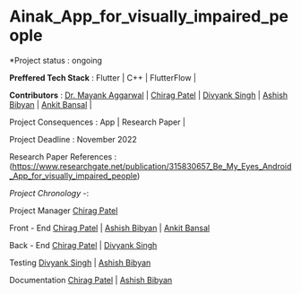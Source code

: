 # Ainak_App_for_visually_impaired_people

*Project status : ongoing 

**Preffered Tech Stack** : Flutter | C++ | FlutterFlow |

**Contributors** : [Dr. Mayank Aggarwal](https://scholar.google.co.in/citations?user=BZMlWLwAAAAJ&hl=en) | [Chirag Patel](https://github.com/colonel-chirag) | [Divyank Singh](https://github.com/divyanksingh-git) | [Ashish Bibyan](https://github.com/ABS-007) | [Ankit Bansal](https://github.com/theankitbansal) |

Project Consequences :  App | Research Paper |

Project Deadline : November 2022

Research Paper References : (https://www.researchgate.net/publication/315830657_Be_My_Eyes_Android_App_for_visually_impaired_people)


*Project Chronology* -: 

Project Manager [Chirag Patel](https://github.com/colonel-chirag) 

Front - End [Chirag Patel](https://github.com/colonel-chirag) | [Ashish Bibyan](https://github.com/ABS-007) | [Ankit Bansal](https://github.com/theankitbansal) 

Back - End [Chirag Patel](https://github.com/colonel-chirag) | [Divyank Singh](https://github.com/divyanksingh-git) 

Testing [Divyank Singh](https://github.com/divyanksingh-git) | [Ashish Bibyan](https://github.com/ABS-007) 

Documentation [Chirag Patel](https://github.com/colonel-chirag) | [Ashish Bibyan](https://github.com/ABS-007) 
